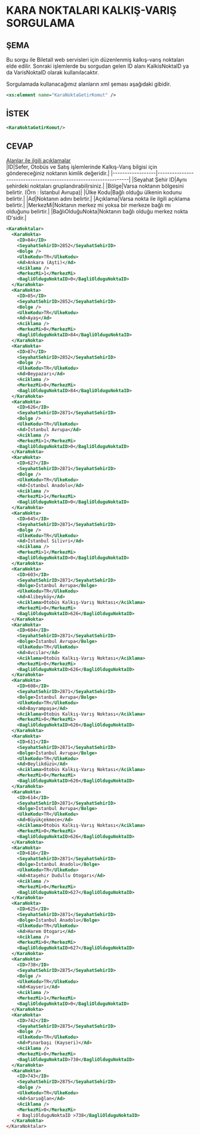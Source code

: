 # KARA NOKTALARI KALKIŞ-VARIŞ SORGULAMA
## ŞEMA
Bu sorgu ile Biletall web servisleri için düzenlenmiş kalkış-varış noktaları elde edilir. 
Sonraki işlemlerde bu sorgudan gelen ID alanı KalkisNoktaID ya da VarisNoktaID olarak kullanılacaktır. 

Sorgulamada kullanacağımız alanların xml şeması aşağıdaki gibidir.
```xml 
<xs:element name="KaraNoktaGetirKomut" />
```  
## İSTEK
```xml
<KaraNoktaGetirKomut/>
``` 

## CEVAP  
<u>Alanlar ile ilgili açıklamalar</u>  
|ID|Sefer, Otobüs ve Satış işlemlerinde Kalkış-Varış bilgisi için göndereceğiniz noktanın kimlik değeridir.|
|------------------|------------------------------------------------------------------|
|Seyahat Şehir ID|Aynı şehirdeki noktaları gruplandırabilirsiniz.|
|Bölge|Varsa noktanın bölgesini belirtir. (Örn : İstanbul Avrupa)|
|Ülke Kodu|Bağlı olduğu ülkenin kodunu belirtir.|
|Ad|Noktanın adını belirtir.|
|Açıklama|Varsa nokta ile ilgili açıklama belirtir.|
|MerkezMi|Noktanın merkez mi yoksa bir merkeze bağlı mı olduğunu belirtir.|
|BağlıOlduğuNokta|Noktanın bağlı olduğu merkez nokta ID'sidir.|
 

```xml
<KaraNoktalar>
  <KaraNokta>
    <ID>84</ID>
    <SeyahatSehirID>2852</SeyahatSehirID>
    <Bolge />
    <UlkeKodu>TR</UlkeKodu>
    <Ad>Ankara (Aşti)</Ad>
    <Aciklama />
    <MerkezMi>1</MerkezMi>
    <BagliOlduguNoktaID>0</BagliOlduguNoktaID>
  </KaraNokta>
  <KaraNokta>
    <ID>85</ID>
    <SeyahatSehirID>2852</SeyahatSehirID>
    <Bolge />
    <UlkeKodu>TR</UlkeKodu>
    <Ad>Ayaş</Ad>
    <Aciklama />
    <MerkezMi>0</MerkezMi>
    <BagliOlduguNoktaID>84</BagliOlduguNoktaID>
  </KaraNokta>
  <KaraNokta>
    <ID>87</ID>
    <SeyahatSehirID>2852</SeyahatSehirID>
    <Bolge />
    <UlkeKodu>TR</UlkeKodu>
    <Ad>Beypazarı</Ad>
    <Aciklama />
    <MerkezMi>0</MerkezMi>
    <BagliOlduguNoktaID>84</BagliOlduguNoktaID>
  </KaraNokta>
  <KaraNokta>
    <ID>626</ID>
    <SeyahatSehirID>2871</SeyahatSehirID>
    <Bolge />
    <UlkeKodu>TR</UlkeKodu>
    <Ad>İstanbul Avrupa</Ad>
    <Aciklama />
    <MerkezMi>1</MerkezMi>
    <BagliOlduguNoktaID>0</BagliOlduguNoktaID>
  </KaraNokta>
  <KaraNokta>
    <ID>627</ID>
    <SeyahatSehirID>2871</SeyahatSehirID>
    <Bolge />
    <UlkeKodu>TR</UlkeKodu>
    <Ad>İstanbul Anadolu</Ad>
    <Aciklama />
    <MerkezMi>1</MerkezMi>
    <BagliOlduguNoktaID>0</BagliOlduguNoktaID>
  </KaraNokta>
  <KaraNokta>
    <ID>645</ID>
    <SeyahatSehirID>2871</SeyahatSehirID>
    <Bolge />
    <UlkeKodu>TR</UlkeKodu>
    <Ad>İstanbul Silivri</Ad>
    <Aciklama />
    <MerkezMi>1</MerkezMi>
    <BagliOlduguNoktaID>0</BagliOlduguNoktaID>
  </KaraNokta>
  <KaraNokta>
    <ID>603</ID>
    <SeyahatSehirID>2871</SeyahatSehirID>
    <Bolge>İstanbul Avrupa</Bolge>
    <UlkeKodu>TR</UlkeKodu>
    <Ad>Alibeyköy</Ad>
    <Aciklama>Otobüs Kalkış-Varış Noktası</Aciklama>
    <MerkezMi>0</MerkezMi>
    <BagliOlduguNoktaID>626</BagliOlduguNoktaID>
  </KaraNokta>
  <KaraNokta>
    <ID>604</ID>
    <SeyahatSehirID>2871</SeyahatSehirID>
    <Bolge>İstanbul Avrupa</Bolge>
    <UlkeKodu>TR</UlkeKodu>
    <Ad>Avcılar</Ad>
    <Aciklama>Otobüs Kalkış-Varış Noktası</Aciklama>
    <MerkezMi>0</MerkezMi>
    <BagliOlduguNoktaID>626</BagliOlduguNoktaID>
  </KaraNokta>
  <KaraNokta>
    <ID>608</ID>
    <SeyahatSehirID>2871</SeyahatSehirID>
    <Bolge>İstanbul Avrupa</Bolge>
    <UlkeKodu>TR</UlkeKodu>
    <Ad>Bayrampaşa</Ad>
    <Aciklama>Otobüs Kalkış-Varış Noktası</Aciklama>
    <MerkezMi>0</MerkezMi>
    <BagliOlduguNoktaID>626</BagliOlduguNoktaID>
  </KaraNokta>
  <KaraNokta>
    <ID>611</ID>
    <SeyahatSehirID>2871</SeyahatSehirID>
    <Bolge>İstanbul Avrupa</Bolge>
    <UlkeKodu>TR</UlkeKodu>
    <Ad>Beylikdüzü</Ad>
    <Aciklama>Otobüs Kalkış-Varış Noktası</Aciklama>
    <MerkezMi>0</MerkezMi>
    <BagliOlduguNoktaID>626</BagliOlduguNoktaID>
  </KaraNokta>
  <KaraNokta>
    <ID>614</ID>
    <SeyahatSehirID>2871</SeyahatSehirID>
    <Bolge>İstanbul Avrupa</Bolge>
    <UlkeKodu>TR</UlkeKodu>
    <Ad>Büyükçekmece</Ad>
    <Aciklama>Otobüs Kalkış-Varış Noktası</Aciklama>
    <MerkezMi>0</MerkezMi>
    <BagliOlduguNoktaID>626</BagliOlduguNoktaID>
  </KaraNokta>
  <KaraNokta>
    <ID>616</ID>
    <SeyahatSehirID>2871</SeyahatSehirID>
    <Bolge>İstanbul Anadolu</Bolge>
    <UlkeKodu>TR</UlkeKodu>
    <Ad>Ataşehir Dudullu Otogarı</Ad>
    <Aciklama />
    <MerkezMi>0</MerkezMi>
    <BagliOlduguNoktaID>627</BagliOlduguNoktaID>
  </KaraNokta>
  <KaraNokta>
    <ID>625</ID>
    <SeyahatSehirID>2871</SeyahatSehirID>
    <Bolge>İstanbul Anadolu</Bolge>
    <UlkeKodu>TR</UlkeKodu>
    <Ad>Harem Otogarı</Ad>
    <Aciklama />
    <MerkezMi>0</MerkezMi>
    <BagliOlduguNoktaID>627</BagliOlduguNoktaID>
  </KaraNokta>
  <KaraNokta>
    <ID>738</ID>
    <SeyahatSehirID>2875</SeyahatSehirID>
    <Bolge />
    <UlkeKodu>TR</UlkeKodu>
    <Ad>Kayseri</Ad>
    <Aciklama />
    <MerkezMi>1</MerkezMi>
    <BagliOlduguNoktaID>0</BagliOlduguNoktaID>
  </KaraNokta>
  <KaraNokta>
    <ID>742</ID>
    <SeyahatSehirID>2875</SeyahatSehirID>
    <Bolge />
    <UlkeKodu>TR</UlkeKodu>
    <Ad>Pınarbaşı (Kayseri)</Ad>
    <Aciklama />
    <MerkezMi>0</MerkezMi>
    <BagliOlduguNoktaID>738</BagliOlduguNoktaID>
  </KaraNokta>
  <KaraNokta>
    <ID>743</ID>
    <SeyahatSehirID>2875</SeyahatSehirID>
    <Bolge />
    <UlkeKodu>TR</UlkeKodu>
    <Ad>Sarıoğlan</Ad>
    <Aciklama />
    <MerkezMi>0</MerkezMi>
    < BagliOlduguNoktaID >738</BagliOlduguNoktaID>
  </KaraNokta>  
</KaraNoktalar>
```  

